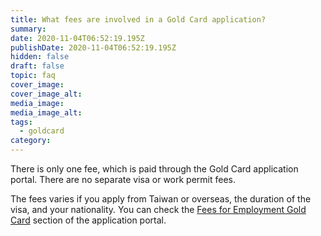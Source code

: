 ```yaml
---
title: What fees are involved in a Gold Card application?
summary: 
date: 2020-11-04T06:52:19.195Z
publishDate: 2020-11-04T06:52:19.195Z
hidden: false
draft: false
topic: faq
cover_image:
cover_image_alt:
media_image:
media_image_alt:
tags:
  - goldcard
category:
---
```


There is only one fee, which is paid through the Gold Card application portal. There are no separate visa or work permit fees.

The fees varies if you apply from Taiwan or overseas, the duration of the visa, and your nationality. You can check the [Fees for Employment Gold Card](https://coa.immigration.gov.tw/coa-frontend/four-in-one/entry/golden-card) section of the application portal.